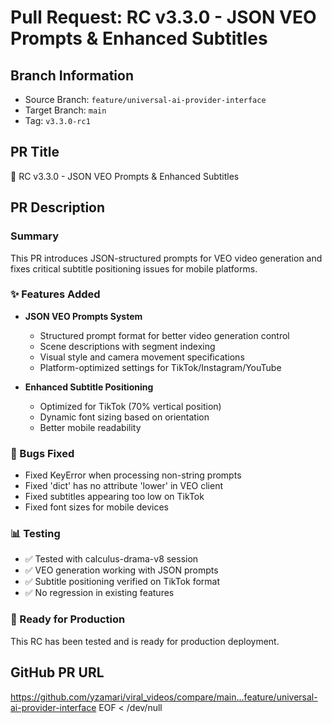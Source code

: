 # Pull Request: RC v3.3.0 - JSON VEO Prompts & Enhanced Subtitles

## Branch Information
- Source Branch: `feature/universal-ai-provider-interface`
- Target Branch: `main`
- Tag: `v3.3.0-rc1`

## PR Title
🚀 RC v3.3.0 - JSON VEO Prompts & Enhanced Subtitles

## PR Description
### Summary
This PR introduces JSON-structured prompts for VEO video generation and fixes critical subtitle positioning issues for mobile platforms.

### ✨ Features Added
- **JSON VEO Prompts System**
  - Structured prompt format for better video generation control
  - Scene descriptions with segment indexing
  - Visual style and camera movement specifications
  - Platform-optimized settings for TikTok/Instagram/YouTube

- **Enhanced Subtitle Positioning**
  - Optimized for TikTok (70% vertical position)
  - Dynamic font sizing based on orientation
  - Better mobile readability

### 🐛 Bugs Fixed
- Fixed KeyError when processing non-string prompts
- Fixed 'dict' has no attribute 'lower' in VEO client
- Fixed subtitles appearing too low on TikTok
- Fixed font sizes for mobile devices

### 📊 Testing
- ✅ Tested with calculus-drama-v8 session
- ✅ VEO generation working with JSON prompts
- ✅ Subtitle positioning verified on TikTok format
- ✅ No regression in existing features

### 🚀 Ready for Production
This RC has been tested and is ready for production deployment.

## GitHub PR URL
https://github.com/yzamari/viral_videos/compare/main...feature/universal-ai-provider-interface
EOF < /dev/null
